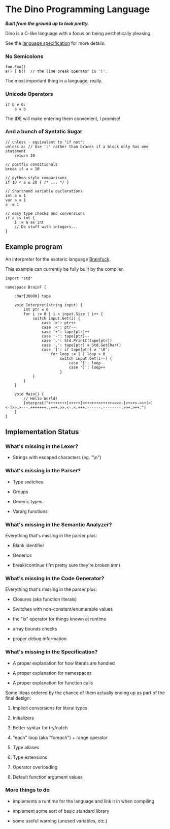 # The Dino Programming Language
**_Built from the ground up to look pretty._**

Dino is a C-like language with a focus on being aesthetically pleasing.

See the [language specification](https://docs.google.com/document/d/11jGM8cC0KQR9h4z7kOGGzQrC-q2TgwGZS2JI9Ti4QCI) for more details.

### No Semicolons

```
foo.Foo()
a() | b()  // the line break operator is '|'.
```

The most important thing in a language, really.

### Unicode Operators

```
if b ≠ 0:
    a ≡ b
```

The IDE will make entering them convenient, I promise!

### And a bunch of Syntatic Sugar

```
// unless - equivalent to "if not":
unless a: // Use ':' rather than braces if a block only has one statement
    return 10

// postfix conditionals
break if a = 10

// python-style comparisons
if 10 < a ≤ 20 { /* ... */ }

// Shorthand variable declarations
int a ≡ 1
var a ≡ 1
a :≡ 1

// easy type checks and conversions
if a is int {
    i :≡ a as int
    // Do stuff with integers...
}
```

## Example program

An interpreter for the esoteric language [Brainfuck](https://en.wikipedia.org/wiki/Brainfuck). 

This example can currently be fully built by the compiler.

```
import "std"

namespace BrainF {
    
    char[30000] tape

    void Interpret(string input) {
        int ptr ≡ 0
        for i :≡ 0 | i < input.Size | i++ {
            switch input.Get(i) {
                case '>': ptr++
                case '<': ptr--
                case '+': tape[ptr]++
                case '-': tape[ptr]--
                case '.': Std.PrintC(tape[ptr])
                case ',': tape[ptr] ≡ Std.GetChar()
                case ']': if tape[ptr] ≠ '\0':
                    for loop :≡ 1 | loop > 0
                        switch input.Get(i--) {
                            case '[': loop--
                            case ']': loop++
                        }
            }
        }
    }

    void Main() {
        // Hello World!
        Interpret("++++++++[>++++[>++>+++>+++>+<<<<-]>+>+>->>+[<]<-]>>.>---.+++++++..+++.>>.<-.<.+++.------.--------.>>+.>++.")
    }
}
```

## Implementation Status

### What's missing in the Lexer?

* Strings with escaped characters (eg. "\n")

### What's missing in the Parser?

* Type switches

* Groups

* Generic types

* Vararg functions

### What's missing in the Semantic Analyzer?

Everything that's missing in the parser plus:

* Blank identifier

* Generics

* break/continue (I'm pretty sure they're broken atm)

### What's missing in the Code Generator?

Everything that's missing in the parser plus:

* Closures (aka function literals)

* Switches with non-constant/enumerable values

* the "is" operator for things known at runtime

* array bounds checks

* proper debug information

### What's missing in the Specification?

* A proper explanation for how literals are handled

* A proper explanation for namespaces

* A proper explanation for function calls

Some ideas ordered by the chance of them actually ending up as part of the final design:

1. Implicit conversions for literal types

2. Initializers

3. Better syntax for try/catch

4. "each" loop (aka "foreach") + range operator

5. Type aliases

6. Type extensions

7. Operator overloading

8. Default function argument values

### More things to do

* implements a runtime for the language and link it in when compiling

* implement some sort of basic standard library

* some useful warning (unused variables, etc.)
